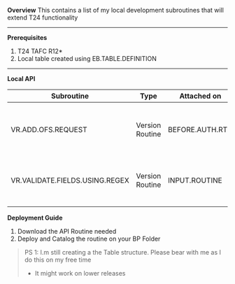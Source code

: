 <b>Overview</b>
This contains a list of my local development subroutines that will extend T24 functionality

***

<b>Prerequisites</b>
1. T24 TAFC R12*
1. Local table created using EB.TABLE.DEFINITION

***
<b>Local API </b>

| Subroutine             | Type            | Attached on     | Description                               | Parameters |
|------------------------|-----------------|-----------------|-------------------------------------------|------------|
| VR.ADD.OFS.REQUEST                  | Version Routine | BEFORE.AUTH.RTN | Add Addition OFS Request at Version Level |            |
| VR.VALIDATE.FIELDS.USING.REGEX      | Version Routine | INPUT.ROUTINE   | Validate fields based on REGEX defined    |            |
|                                      |                 |                 |                                           |            |

<b>Deployment Guide </b>

1. Download the API Routine needed
1. Deploy and Catalog the routine on your BP Folder

> PS 1: I.m still creating a the Table structure. Please bear with me as I do this on my free time 
> * It might work on lower releases 
